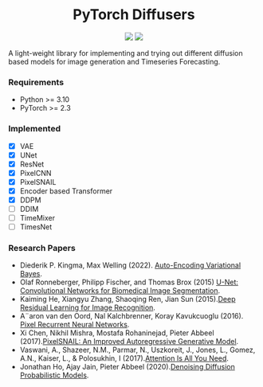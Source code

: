 <h1 align="center">
  <b>PyTorch Diffusers</b><br>
</h1>

<p align="center">
      <a href="https://www.python.org/">
        <img src="https://img.shields.io/badge/Python-3.11-ff69b4.svg" /></a>
       <a href= "https://pytorch.org/">
        <img src="https://img.shields.io/badge/PyTorch-2.4-2BAF2B.svg" /></a>
</p>

A light-weight library for implementing and trying out different diffusion based models for image generation and Timeseries Forecasting.

### Requirements
- Python >= 3.10
- PyTorch >= 2.3

### Implemented
- [x] VAE
- [x] UNet
- [x] ResNet
- [x] PixelCNN
- [x] PixelSNAIL
- [x] Encoder based Transformer
- [x] DDPM
- [ ] DDIM
- [ ] TimeMixer
- [ ] TimesNet

### Research Papers
- Diederik P. Kingma, Max Welling (2022). [Auto-Encoding Variational Bayes](https://arxiv.org/abs/1312.6114).
- Olaf Ronneberger, Philipp Fischer, and Thomas Brox (2015) [U-Net: Convolutional Networks for Biomedical
Image Segmentation](https://arxiv.org/abs/1505.04597).
- Kaiming He, Xiangyu Zhang, Shaoqing Ren, Jian Sun (2015).[Deep Residual Learning for Image Recognition](https://arxiv.org/abs/1512.03385).
- A¨aron van den Oord, Nal Kalchbrenner, Koray Kavukcuoglu (2016). [Pixel Recurrent Neural Networks](https://arxiv.org/abs/1601.06759).
- Xi Chen, Nikhil Mishra, Mostafa Rohaninejad, Pieter Abbeel (2017).[PixelSNAIL:
An Improved Autoregressive Generative Model](https://arxiv.org/abs/1712.09763).
- Vaswani, A., Shazeer, N.M., Parmar, N., Uszkoreit, J., Jones, L., Gomez, A.N., Kaiser, L., & Polosukhin, I (2017).[Attention Is All You Need](https://arxiv.org/abs/1706.03762).
- Jonathan Ho, Ajay Jain, Pieter Abbeel (2020).[Denoising Diffusion Probabilistic Models](https://arxiv.org/abs/2006.11239).
